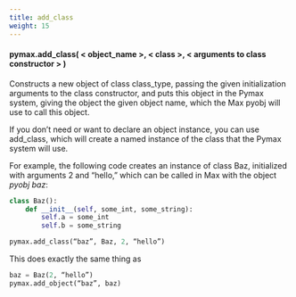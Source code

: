 ```yaml
---
title: add_class
weight: 15
---
```


#### pymax.add_class( &lt; object_name &gt;, &lt; class &gt;, &lt; arguments to class constructor &gt; )

Constructs a new object of class class_type, passing the given initialization arguments to the class constructor, and puts this object in the Pymax system, giving the object the given object name, which the Max pyobj will use to call this object.

If you don’t need or want to declare an object instance, you can use add_class, which will create a named instance of the class that the Pymax system will use.

For example, the following code creates an instance of class Baz, initialized with arguments 2 and “hello,” which can be called in Max with the object _pyobj baz_:

```python
class Baz():
    def __init__(self, some_int, some_string):
        self.a = some_int
        self.b = some_string

pymax.add_class(“baz”, Baz, 2, “hello”)
```
This does exactly the same thing as

```python
baz = Baz(2, “hello”)
pymax.add_object(“baz”, baz)
```